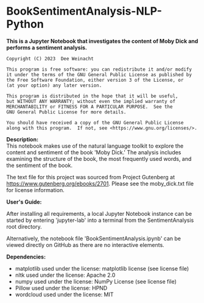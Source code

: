 # BookSentimentAnalysis-NLP-Python

**This is a Jupyter Notebook that investigates the content of Moby Dick and 
performs a sentiment analysis.**

    Copyright (C) 2023  Dee Weinacht

    This program is free software: you can redistribute it and/or modify
    it under the terms of the GNU General Public License as published by
    the Free Software Foundation, either version 3 of the License, or
    (at your option) any later version.

    This program is distributed in the hope that it will be useful,
    but WITHOUT ANY WARRANTY; without even the implied warranty of
    MERCHANTABILITY or FITNESS FOR A PARTICULAR PURPOSE.  See the
    GNU General Public License for more details.

    You should have received a copy of the GNU General Public License
    along with this program.  If not, see <https://www.gnu.org/licenses/>.

**Description:**  
This notebook makes use of the natural language toolkit to explore the content
and sentiment of the book 'Moby Dick.' The analysis includes examining the 
structure of the book, the most frequently used words, and the sentiment of the
book.

The text file for this project was sourced from Project Gutenberg at 
https://www.gutenberg.org/ebooks/2701. Please see the moby_dick.txt file 
for license information.


**User's Guide:**  

After installing all requirements, a local Jupyter Notebook instance can be 
started by entering 'jupyter-lab' into a terminal from the SentimentAnalysis
root directory.

Alternatively, the notebook file 'BookSentimentAnalysis.ipynb' can be viewed 
directly on GitHub as there are no interactive elements.
    

**Dependencies:**
- matplotlib used under the license: matplotlib license (see license file)
- nltk used under the license: Apache 2.0
- numpy used under the license: NumPy License (see license file)
- Pillow used under the license: HPND
- wordcloud used under the license: MIT
